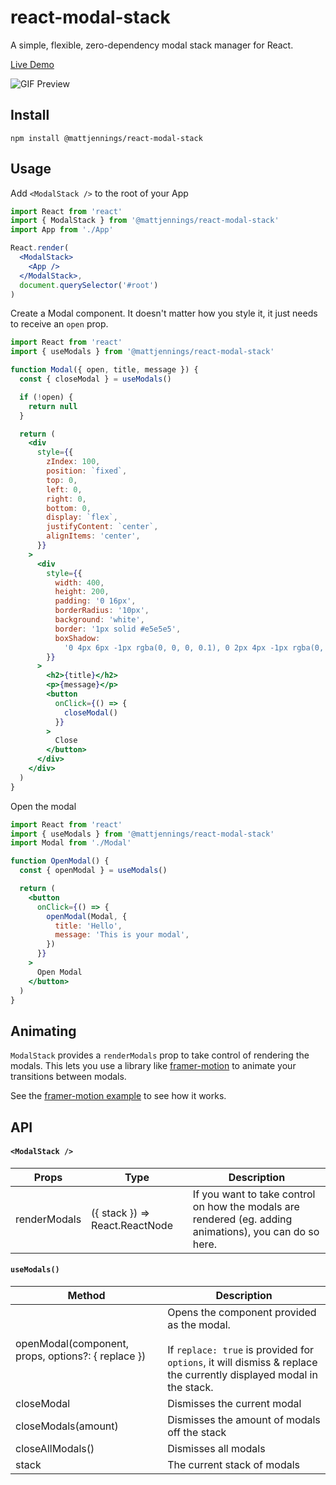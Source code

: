 # react-modal-stack

A simple, flexible, zero-dependency modal stack manager for React.

[Live Demo](https://mattjennings.github.io/react-modal-stack/)

![GIF Preview](https://media.giphy.com/media/cnVra4LzHe1LWN5qpq/giphy.gif)

## Install

```
npm install @mattjennings/react-modal-stack
```

## Usage

Add `<ModalStack />` to the root of your App

```jsx
import React from 'react'
import { ModalStack } from '@mattjennings/react-modal-stack'
import App from './App'

React.render(
  <ModalStack>
    <App />
  </ModalStack>,
  document.querySelector('#root')
)
```

Create a Modal component. It doesn't matter how you style it, it just needs to receive an `open` prop.

```jsx
import React from 'react'
import { useModals } from '@mattjennings/react-modal-stack'

function Modal({ open, title, message }) {
  const { closeModal } = useModals()

  if (!open) {
    return null
  }

  return (
    <div
      style={{
        zIndex: 100,
        position: `fixed`,
        top: 0,
        left: 0,
        right: 0,
        bottom: 0,
        display: `flex`,
        justifyContent: `center`,
        alignItems: 'center',
      }}
    >
      <div
        style={{
          width: 400,
          height: 200,
          padding: '0 16px',
          borderRadius: '10px',
          background: 'white',
          border: '1px solid #e5e5e5',
          boxShadow:
            '0 4px 6px -1px rgba(0, 0, 0, 0.1), 0 2px 4px -1px rgba(0, 0, 0, 0.06)',
        }}
      >
        <h2>{title}</h2>
        <p>{message}</p>
        <button
          onClick={() => {
            closeModal()
          }}
        >
          Close
        </button>
      </div>
    </div>
  )
}
```

Open the modal

```jsx
import React from 'react'
import { useModals } from '@mattjennings/react-modal-stack'
import Modal from './Modal'

function OpenModal() {
  const { openModal } = useModals()

  return (
    <button
      onClick={() => {
        openModal(Modal, {
          title: 'Hello',
          message: 'This is your modal',
        })
      }}
    >
      Open Modal
    </button>
  )
}
```

## Animating

`ModalStack` provides a `renderModals` prop to take control of rendering the modals. This lets you use a library like [framer-motion](https://github.com/framer/motion) to animate your transitions between modals.

See the [framer-motion example](/stories/Animated.stories.tsx) to see how it works.

## API

#### `<ModalStack />`

| Props        | Type                           | Description                                                                                             |
| ------------ | ------------------------------ | ------------------------------------------------------------------------------------------------------- |
| renderModals | ({ stack }) => React.ReactNode | If you want to take control on how the modals are rendered (eg. adding animations), you can do so here. |

#### `useModals()`

| Method                                             | Description                                                                                                                                                                |
| -------------------------------------------------- | -------------------------------------------------------------------------------------------------------------------------------------------------------------------------- |
| openModal(component, props, options?: { replace }) | Opens the component provided as the modal. <br /><br />If `replace: true` is provided for `options`, it will dismiss & replace the currently displayed modal in the stack. |
| closeModal                                         | Dismisses the current modal                                                                                                                                                |
| closeModals(amount)                                | Dismisses the amount of modals off the stack                                                                                                                               |
| closeAllModals()                                   | Dismisses all modals                                                                                                                                                       |
| stack                                              | The current stack of modals                                                                                                                                                |
